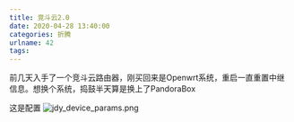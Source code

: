 ```yaml
---
title: 竞斗云2.0
date: 2020-04-28 13:40:00
categories: 折腾
urlname: 42
tags:
---
```

<!--markdown-->前几天入手了一个竞斗云路由器，刚买回来是Openwrt系统，重启一直重置中继信息。想换个系统，捣鼓半天算是换上了PandoraBox
这是配置
![jdy_device_params.png](https://i.loli.net/2020/04/29/YBfyojKP3d1qrOc.png)